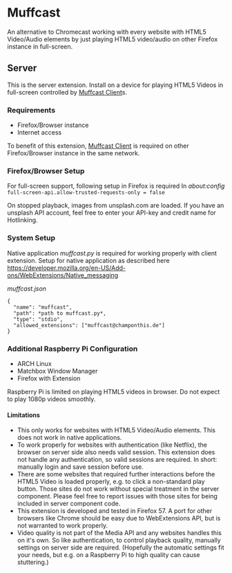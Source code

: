 # Muffcast
An alternative to Chromecast working with every website with HTML5 Video/Audio elements by just playing HTML5 video/audio on other Firefox instance in full-screen.

## Server
This is the server extension. Install on a device for playing HTML5 Videos in full-screen controlled by [Muffcast Client](https://github.com/Lurkars/Muffcast-Client)s. 

### Requirements
- Firefox/Browser instance
- Internet access

To benefit of this extension, [Muffcast Client](https://github.com/Lurkars/Muffcast-Client) is required on other Firefox/Browser instance in the same network.

### Firefox/Browser Setup
For full-screen support, following setup in Firefox is required
In *about:config* `full-screen-api.allow-trusted-requests-only = false`

On stopped playback, images from unsplash.com are loaded. If you have an unsplash API account, feel free to enter your API-key and credit name for Hotlinking.

### System Setup
Native application *muffcast.py* is required for working properly with client extension.
Setup for native application as described here https://developer.mozilla.org/en-US/Add-ons/WebExtensions/Native_messaging

*muffcast.json*
```
{
  "name": "muffcast",
  "path": *path to muffcast.py*,
  "type": "stdio",
  "allowed_extensions": ["muffcast@champonthis.de"]
}
```

### Additional Raspberry Pi Configuration
- ARCH Linux
- Matchbox Window Manager
- Firefox with Extension

Raspberry Pi is limited on playing HTML5 videos in browser. Do not expect to play 1080p videos smoothly.

#### Limitations
- This only works for websites with HTML5 Video/Audio elements. This does not work in native applications.
- To work properly for websites with authentication (like Netflix), the browser on server side also needs valid session. This extension does not handle any authentication, so valid sessions are required. In short: manually login and save session before use.
- There are some websites that required further interactions before the HTML5 Video is loaded properly, e.g. to click a non-standard play button. Those sites do not work without special treatment in the server component. Please feel free to report issues with those sites for being included in server component code.
- This extension is developed and tested in Firefox 57. A port for other browsers like Chrome should be easy due to WebExtensions API, but is not warranted to work properly.
- Video quality is not part of the Media API and any websites handles this on it's own. So like authentication, to control playback quality, manually settings on server side are required. (Hopefully the automatic settings fit your needs, but e.g. on a Raspberry Pi to high quality can cause stuttering.)
